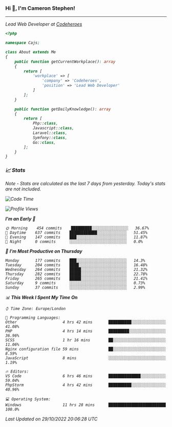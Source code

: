 ### Hi 👋, I'm Cameron Stephen!
<hr>
<p><em>Lead Web Developer at <a href="https://codeheroes.co.uk">Codeheroes</a></p>


```php
<?php

namespace Cajs;

class About extends Me
{
    public function getCurrentWorkplace(): array
    {
        return [
            'workplace' => [
                'company' => 'Codeheroes',
                'position' => 'Lead Web Developer'
            ]
        ];
    }

    public function getDailyKnowledge(): array
    {
        return [
            Php::class,
            Javascript::class,
            Laravel::class,
            Symfony::class,
            Go::class,
        ];
    }
}
```

### 📈 Stats
<p><em>Note - Stats are calculated as the last 7 days from yesterday. Today's stats are not included.</em></p>


<!--START_SECTION:waka-->
![Code Time](http://img.shields.io/badge/Code%20Time-3%2C186%20hrs%2011%20mins-blue)

![Profile Views](http://img.shields.io/badge/Profile%20Views-0-blue)

**I'm an Early 🐤** 

```text
🌞 Morning    454 commits    █████████░░░░░░░░░░░░░░░░   36.67% 
🌆 Daytime    637 commits    ████████████░░░░░░░░░░░░░   51.45% 
🌃 Evening    147 commits    ███░░░░░░░░░░░░░░░░░░░░░░   11.87% 
🌙 Night      0 commits      ░░░░░░░░░░░░░░░░░░░░░░░░░   0.0%

```
📅 **I'm Most Productive on Thursday** 

```text
Monday       177 commits    ███░░░░░░░░░░░░░░░░░░░░░░   14.3% 
Tuesday      204 commits    ████░░░░░░░░░░░░░░░░░░░░░   16.48% 
Wednesday    264 commits    █████░░░░░░░░░░░░░░░░░░░░   21.32% 
Thursday     282 commits    █████░░░░░░░░░░░░░░░░░░░░   22.78% 
Friday       265 commits    █████░░░░░░░░░░░░░░░░░░░░   21.41% 
Saturday     9 commits      ░░░░░░░░░░░░░░░░░░░░░░░░░   0.73% 
Sunday       37 commits     ░░░░░░░░░░░░░░░░░░░░░░░░░   2.99%

```


📊 **This Week I Spent My Time On** 

```text
⌚︎ Time Zone: Europe/London

💬 Programming Languages: 
Other                    4 hrs 42 mins       ██████████░░░░░░░░░░░░░░░   41.08% 
PHP                      4 hrs 14 mins       █████████░░░░░░░░░░░░░░░░   36.96% 
SCSS                     1 hr 16 mins        ██░░░░░░░░░░░░░░░░░░░░░░░   11.06% 
Nginx configuration file 59 mins             ██░░░░░░░░░░░░░░░░░░░░░░░   8.59% 
JavaScript               8 mins              ░░░░░░░░░░░░░░░░░░░░░░░░░   1.19%

🔥 Editors: 
VS Code                  6 hrs 46 mins       ██████████████░░░░░░░░░░░   59.04% 
PhpStorm                 4 hrs 42 mins       ██████████░░░░░░░░░░░░░░░   40.96%

💻 Operating System: 
Windows                  11 hrs 28 mins      █████████████████████████   100.0%

```


 Last Updated on 29/10/2022 20:06:28 UTC
<!--END_SECTION:waka-->
